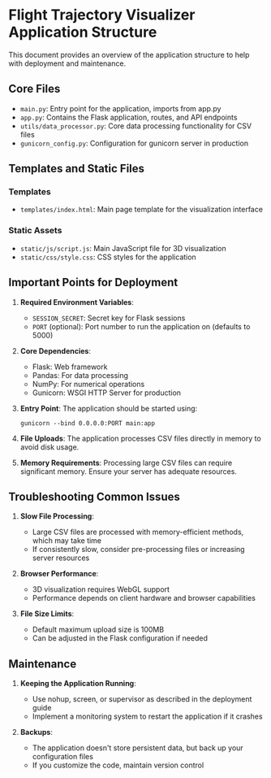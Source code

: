 # Flight Trajectory Visualizer Application Structure

This document provides an overview of the application structure to help with deployment and maintenance.

## Core Files

- `main.py`: Entry point for the application, imports from app.py
- `app.py`: Contains the Flask application, routes, and API endpoints
- `utils/data_processor.py`: Core data processing functionality for CSV files
- `gunicorn_config.py`: Configuration for gunicorn server in production

## Templates and Static Files

### Templates
- `templates/index.html`: Main page template for the visualization interface

### Static Assets
- `static/js/script.js`: Main JavaScript file for 3D visualization
- `static/css/style.css`: CSS styles for the application

## Important Points for Deployment

1. **Required Environment Variables**:
   - `SESSION_SECRET`: Secret key for Flask sessions
   - `PORT` (optional): Port number to run the application on (defaults to 5000)

2. **Core Dependencies**:
   - Flask: Web framework
   - Pandas: For data processing
   - NumPy: For numerical operations
   - Gunicorn: WSGI HTTP Server for production

3. **Entry Point**:
   The application should be started using:
   ```
   gunicorn --bind 0.0.0.0:PORT main:app
   ```

4. **File Uploads**:
   The application processes CSV files directly in memory to avoid disk usage.
   
5. **Memory Requirements**:
   Processing large CSV files can require significant memory. Ensure your server has adequate resources.

## Troubleshooting Common Issues

1. **Slow File Processing**:
   - Large CSV files are processed with memory-efficient methods, which may take time
   - If consistently slow, consider pre-processing files or increasing server resources

2. **Browser Performance**:
   - 3D visualization requires WebGL support
   - Performance depends on client hardware and browser capabilities

3. **File Size Limits**:
   - Default maximum upload size is 100MB
   - Can be adjusted in the Flask configuration if needed

## Maintenance

1. **Keeping the Application Running**:
   - Use nohup, screen, or supervisor as described in the deployment guide
   - Implement a monitoring system to restart the application if it crashes

2. **Backups**:
   - The application doesn't store persistent data, but back up your configuration files
   - If you customize the code, maintain version control